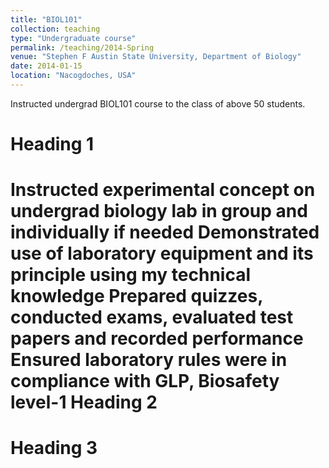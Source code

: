 ```yaml
---
title: "BIOL101"
collection: teaching
type: "Undergraduate course"
permalink: /teaching/2014-Spring
venue: "Stephen F Austin State University, Department of Biology"
date: 2014-01-15
location: "Nacogdoches, USA"
---
```


Instructed undergrad BIOL101 course to the class of above 50 students.

Heading 1
======
Instructed experimental concept on undergrad biology lab in group and individually if needed
Demonstrated use of laboratory equipment and its principle using my technical knowledge
Prepared quizzes, conducted exams, evaluated test papers and recorded performance
Ensured laboratory rules were in compliance with GLP, Biosafety level-1
Heading 2
======

Heading 3
======
